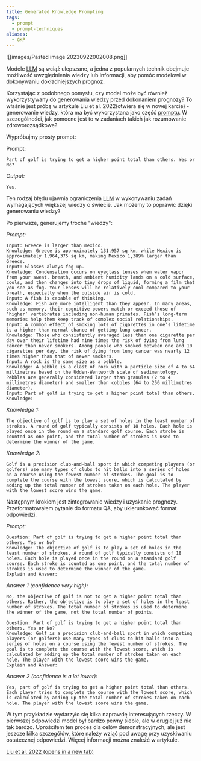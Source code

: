 ```yaml
---
title: Generated Knowledge Prompting
tags:
  - prompt
  - prompt-techniques
aliases:
  - GKP
---
```

![[images/Pasted image 20230922002008.png]]

Modele [LLM](LLM) są wciąż ulepszane, a jedna z popularnych technik obejmuje możliwość uwzględnienia wiedzy lub informacji, aby pomóc modelowi w dokonywaniu dokładniejszych prognoz.

Korzystając z podobnego pomysłu, czy model może być również wykorzystywany do generowania wiedzy przed dokonaniem prognozy? To właśnie jest próbą w artykule Liu et al. 2022(otwiera się w nowej karcie) - generowanie wiedzy, która ma być wykorzystana jako część [promptu](Prompt). W szczególności, jak pomocne jest to w zadaniach takich jak rozumowanie zdroworozsądkowe?

Wypróbujmy prosty prompt:

Prompt:

```
Part of golf is trying to get a higher point total than others. Yes or No?
```

_Output:_

```
Yes.
```

Ten rodzaj błędu ujawnia ograniczenia [LLM](LLM) w wykonywaniu zadań wymagających większej wiedzy o świecie. Jak możemy to poprawić dzięki generowaniu wiedzy?

Po pierwsze, generujemy troche "wiedzy":

_Prompt:_

```
Input: Greece is larger than mexico.
Knowledge: Greece is approximately 131,957 sq km, while Mexico is approximately 1,964,375 sq km, making Mexico 1,389% larger than Greece.
Input: Glasses always fog up.
Knowledge: Condensation occurs on eyeglass lenses when water vapor from your sweat, breath, and ambient humidity lands on a cold surface, cools, and then changes into tiny drops of liquid, forming a film that you see as fog. Your lenses will be relatively cool compared to your breath, especially when the outside air is cold.
Input: A fish is capable of thinking.
Knowledge: Fish are more intelligent than they appear. In many areas, such as memory, their cognitive powers match or exceed those of ’higher’ vertebrates including non-human primates. Fish’s long-term memories help them keep track of complex social relationships.
Input: A common effect of smoking lots of cigarettes in one’s lifetime is a higher than normal chance of getting lung cancer.
Knowledge: Those who consistently averaged less than one cigarette per day over their lifetime had nine times the risk of dying from lung cancer than never smokers. Among people who smoked between one and 10 cigarettes per day, the risk of dying from lung cancer was nearly 12 times higher than that of never smokers.
Input: A rock is the same size as a pebble.
Knowledge: A pebble is a clast of rock with a particle size of 4 to 64 millimetres based on the Udden-Wentworth scale of sedimentology. Pebbles are generally considered larger than granules (2 to 4 millimetres diameter) and smaller than cobbles (64 to 256 millimetres diameter).
Input: Part of golf is trying to get a higher point total than others.
Knowledge:
```

_Knowledge 1:_

```
The objective of golf is to play a set of holes in the least number of strokes. A round of golf typically consists of 18 holes. Each hole is played once in the round on a standard golf course. Each stroke is counted as one point, and the total number of strokes is used to determine the winner of the game.
```

_Knowledge 2:_

```
Golf is a precision club-and-ball sport in which competing players (or golfers) use many types of clubs to hit balls into a series of holes on a course using the fewest number of strokes. The goal is to complete the course with the lowest score, which is calculated by adding up the total number of strokes taken on each hole. The player with the lowest score wins the game.
```

Następnym krokiem jest zintegrowanie wiedzy i uzyskanie prognozy. Przeformatowałem pytanie do formatu QA, aby ukierunkować format odpowiedzi.

_Prompt:_

```
Question: Part of golf is trying to get a higher point total than others. Yes or No?
Knowledge: The objective of golf is to play a set of holes in the least number of strokes. A round of golf typically consists of 18 holes. Each hole is played once in the round on a standard golf course. Each stroke is counted as one point, and the total number of strokes is used to determine the winner of the game.
Explain and Answer: 
```

_Answer 1 (confidence very high):_

```
No, the objective of golf is not to get a higher point total than others. Rather, the objective is to play a set of holes in the least number of strokes. The total number of strokes is used to determine the winner of the game, not the total number of points.
```

```
Question: Part of golf is trying to get a higher point total than others. Yes or No?
Knowledge: Golf is a precision club-and-ball sport in which competing players (or golfers) use many types of clubs to hit balls into a series of holes on a course using the fewest number of strokes. The goal is to complete the course with the lowest score, which is calculated by adding up the total number of strokes taken on each hole. The player with the lowest score wins the game.
Explain and Answer:
```

_Answer 2 (confidence is a lot lower):_

```
Yes, part of golf is trying to get a higher point total than others. Each player tries to complete the course with the lowest score, which is calculated by adding up the total number of strokes taken on each hole. The player with the lowest score wins the game.
```

W tym przykładzie wydarzyło się kilka naprawdę interesujących rzeczy. W pierwszej odpowiedzi model był bardzo pewny siebie, ale w drugiej już nie tak bardzo. Uprościłem ten proces dla celów demonstracyjnych, ale jest jeszcze kilka szczegółów, które należy wziąć pod uwagę przy uzyskiwaniu ostatecznej odpowiedzi. Więcej informacji można znaleźć w artykule.

[Liu et al. 2022 (opens in a new tab)](https://arxiv.org/pdf/2110.08387.pdf)
